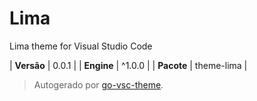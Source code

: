 # Lima

Lima theme for Visual Studio Code

| **Versão** | 0.0.1 |
| **Engine** | ^1.0.0 |
| **Pacote** | theme-lima |

> Autogerado por [go-vsc-theme](https://github.com/natalbu/go-vsc-theme).
